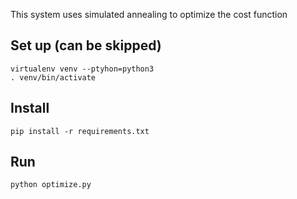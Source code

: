This system uses simulated annealing to optimize the cost function

## Set up (can be skipped)
```
virtualenv venv --ptyhon=python3
. venv/bin/activate
```

## Install
```
pip install -r requirements.txt
```

## Run
```
python optimize.py
```
